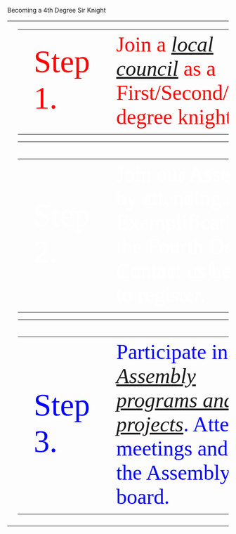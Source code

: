 <hr3>Becoming a 4th Degree Sir Knight</hr3>

<!-- Beginning of Main Table -->
<table><tr><td></td><td>

<table style="width:100%"><tr><td style="width:30%;font-family:verdana;color:red;font-size:72px">
  Step 1.
  </td><td style="width:70%;font-family:verdana;color:red;font-size:48px">
  Join a <em><a href="../ext/">local council</a></em> as a First/Second/Third degree knight.
  </td></tr></table>
<hr></td><td></td></tr><tr><td></td><td>

<table style="width:100%"><tr><td style="width:30%;font-family:verdana;color:white;font-size:72px">
  Step 2.
  </td><td style="width:70%;font-family:verdana;color:white;font-size:48px">
Join our Assembly by attending an Exemplification of the Fourth Degree. Contact us below to register.
  </td></tr></table>
<hr></td><td></td></tr><tr><td></td><td>

<table style="width:100%"><tr><td style="width:30%;font-family:verdana;color:blue;font-size:72px">
  Step 3.
  </td><td style="width:70%;font-family:verdana;color:blue;font-size:48px">
Participate in <em><a href="../proj/">Assembly programs and projects</a></em>. Attend meetings and join the Assembly board.
  </td></tr></table>
</td><td></td></tr><tr><td></td><td>

<!-- END OF MAIN TABLE -->      
</td><td></td></tr></table>
